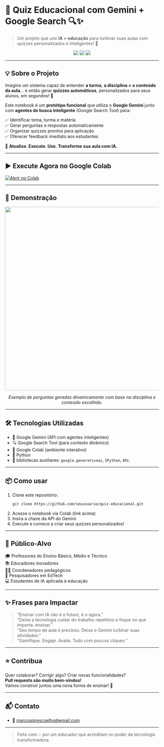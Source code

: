 
# 🧠 Quiz Educacional com Gemini + Google Search 🔍✨

> Um projeto que une **IA + educação** para turbinar suas aulas com quizzes personalizados e inteligentes! 🚀

<div align="center">
  <img src="https://img.shields.io/badge/Google%20Gemini-IA%20Power-blueviolet?style=for-the-badge&logo=google" />
  <img src="https://img.shields.io/badge/Feito%20com-Google%20Colab-F9AB00?style=for-the-badge&logo=googlecolab&logoColor=white"/>
  <img src="https://img.shields.io/github/stars/seuusuario/quiz-educacional?style=for-the-badge"/>
</div>

---

## 💡 Sobre o Projeto

Imagine um sistema capaz de entender **a turma**, **a disciplina** e **o conteúdo da aula**... e então gerar **quizzes automáticos**, personalizados para seus alunos, em segundos! 🤯

Este notebook é um **protótipo funcional** que utiliza o **Google Gemini** junto com **agentes de busca inteligente** (Google Search Tool) para:

✅ Identificar tema, turma e matéria  
✅ Gerar perguntas e respostas automaticamente  
✅ Organizar quizzes prontos para aplicação  
✅ Oferecer feedback imediato aos estudantes  

🔁 **Atualize. Execute. Use. Transforme sua aula com IA.**

---

## ▶️ Execute Agora no Google Colab

[![Abrir no Colab](https://colab.research.google.com/assets/colab-badge.svg)](https://colab.research.google.com/drive/1gRhH3uzeI38pkxvFJrwOLw_m-OoC9r7s?usp=sharing)

---

## 🧪 Demonstração

<div align="center">
  <img src="https://github.com/seuusuario/quiz-educacional/blob/main/assets/demo_quiz.gif" width="600px"/>
  <p><i>Exemplo de perguntas geradas dinamicamente com base na disciplina e conteúdo escolhido.</i></p>
</div>

---

## 🛠️ Tecnologias Utilizadas

- 🧠 Google Gemini (API com agentes inteligentes)
- 🔍 Google Search Tool (para contexto dinâmico)
- 📓 Google Colab (ambiente interativo)
- 🐍 Python
- 🧩 bibliotecas auxiliares: `google.generativeai`, `IPython`, etc.

---

## 📦 Como usar

1. Clone este repositório:
   ```bash
   git clone https://github.com/seuusuario/quiz-educacional.git
   ```
2. Acesse o notebook via Colab (link acima)
3. Insira a chave da API do Gemini
4. Execute e comece a criar seus quizzes personalizados!

---

## 👥 Público-Alvo

🎓 Professores do Ensino Básico, Médio e Técnico  
📚 Educadores inovadores  
🧑‍🏫 Coordenadores pedagógicos  
🧪 Pesquisadores em EdTech  
💻 Estudantes de IA aplicada à educação

---

## ✨ Frases para Impactar

> “Ensinar com IA não é o futuro, é o agora.”  
> “Deixe a tecnologia cuidar do trabalho repetitivo e foque no que importa: ensinar.”  
> “Seu tempo de aula é precioso. Deixe o Gemini turbinar suas atividades.”  
> “Gamifique. Engaje. Avalie. Tudo com poucos cliques.”  

---

## ⭐ Contribua

Quer colaborar? Corrigir algo? Criar novas funcionalidades?  
**Pull requests são muito bem-vindos!**  
Vamos construir juntos uma nova forma de ensinar! 💙

---

## 📬 Contato

- 📧 marcospirescoelho@email.com  


---

> Feito com 💡 por um educador que acreditam no poder da tecnologia transformadora.
